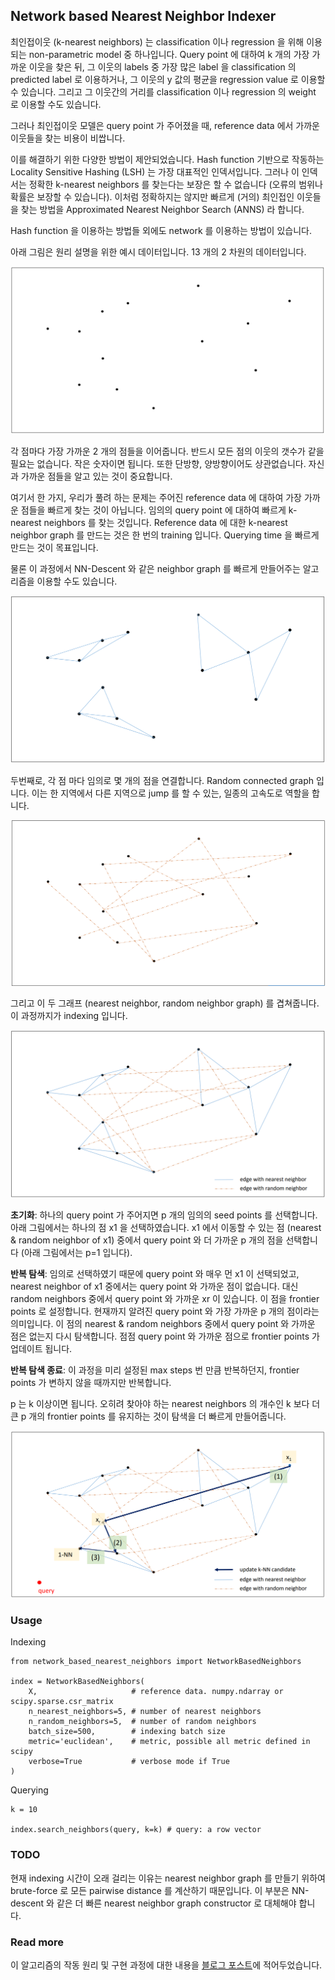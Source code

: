 ## Network based Nearest Neighbor Indexer

최인접이웃 (k-nearest neighbors) 는 classification 이나 regression 을 위해 이용되는 non-parametric model 중 하나입니다. Query point 에 대하여 k 개의 가장 가까운 이웃을 찾은 뒤, 그 이웃의 labels 중 가장 많은 label 을 classification 의 predicted label 로 이용하거나, 그 이웃의 y 값의 평균을 regression value 로 이용할 수 있습니다. 그리고 그 이웃간의 거리를 classification 이나 regression 의 weight 로 이용할 수도 있습니다.

그러나 최인접이웃 모델은 query point 가 주어졌을 때, reference data 에서 가까운 이웃들을 찾는 비용이 비쌉니다.

이를 해결하기 위한 다양한 방법이 제안되었습니다. Hash function 기반으로 작동하는 Locality Sensitive Hashing (LSH) 는 가장 대표적인 인덱서입니다. 그러나 이 인덱서는 정확한 k-nearest neighbors 를 찾는다는 보장은 할 수 없습니다 (오류의 범위나 확률은 보장할 수 있습니다). 이처럼 정확하지는 않지만 빠르게 (거의) 최인접인 이웃들을 찾는 방법을 Approximated Nearest Neighbor Search (ANNS) 라 합니다.

Hash function 을 이용하는 방법들 외에도 network 를 이용하는 방법이 있습니다.

아래 그림은 원리 설명을 위한 예시 데이터입니다. 13 개의 2 차원의 데이터입니다.

![](https://raw.githubusercontent.com/lovit/network_based_nearest_neighbors/master/assets/network_based_knn_data.png)

각 점마다 가장 가까운 2 개의 점들을 이어줍니다. 반드시 모든 점의 이웃의 갯수가 같을 필요는 없습니다. 작은 숫자이면 됩니다. 또한 단방향, 양방향이어도 상관없습니다. 자신과 가까운 점들을 알고 있는 것이 중요합니다.

여기서 한 가지, 우리가 풀려 하는 문제는 주어진 reference data 에 대하여 가장 가까운 점들을 빠르게 찾는 것이 아닙니다. 임의의 query point 에 대하여 빠르게 k-nearest neighbors 를 찾는 것입니다. Reference data 에 대한 k-nearest neighbor graph 를 만드는 것은 한 번의 training 입니다. Querying time 을 빠르게 만드는 것이 목표입니다.

물론 이 과정에서 NN-Descent 와 같은 neighbor graph 를 빠르게 만들어주는 알고리즘을 이용할 수도 있습니다.

![](https://raw.githubusercontent.com/lovit/network_based_nearest_neighbors/master/assets/network_based_knn_knng.png)

두번째로, 각 점 마다 임의로 몇 개의 점을 연결합니다. Random connected graph 입니다. 이는 한 지역에서 다른 지역으로 jump 를 할 수 있는, 일종의 고속도로 역할을 합니다.

![](https://raw.githubusercontent.com/lovit/network_based_nearest_neighbors/master/assets/network_based_knn_rnng.png)

그리고 이 두 그래프 (nearest neighbor, random neighbor graph) 를 겹쳐줍니다. 이 과정까지가 indexing 입니다.

![](https://raw.githubusercontent.com/lovit/network_based_nearest_neighbors/master/assets/network_based_knn_combine.png)

**초기화**: 하나의 query point 가 주어지면 p 개의 임의의 seed points 를 선택합니다. 아래 그림에서는 하나의 점 x1 을 선택하였습니다. x1 에서 이동할 수 있는 점 (nearest & random neighbor of x1) 중에서 query point 와 더 가까운 p 개의 점을 선택합니다 (아래 그림에서는 p=1 입니다). 

**반복 탐색**: 임의로 선택하였기 때문에 query point 와 매우 먼 x1 이 선택되었고, nearest neighbor of x1 중에서는 query point 와 가까운 점이 없습니다. 대신 random neighbors 중에서 query point 와 가까운 xr 이 있습니다. 이 점을 frontier points 로 설정합니다. 현재까지 알려진 query point 와 가장 가까운 p 개의 점이라는 의미입니다. 이 점의 nearest & random neighbors 중에서 query point 와 가까운 점은 없는지 다시 탐색합니다. 점점 query point 와 가까운 점으로 frontier points 가 업데이트 됩니다.

**반복 탐색 종료**: 이 과정을 미리 설정된 max steps 번 만큼 반복하던지, frontier points 가 변하지 않을 때까지만 반복합니다.

p 는 k 이상이면 됩니다. 오히려 찾아야 하는 nearest neighbors 의 개수인 k 보다 더 큰 p 개의 frontier points 를 유지하는 것이 탐색을 더 빠르게 만들어줍니다.

![](https://raw.githubusercontent.com/lovit/network_based_nearest_neighbors/master/assets/network_based_knn_search.png)

### Usage

Indexing

    from network_based_nearest_neighbors import NetworkBasedNeighbors

    index = NetworkBasedNeighbors(
        X,                     # reference data. numpy.ndarray or scipy.sparse.csr_matrix
        n_nearest_neighbors=5, # number of nearest neighbors
        n_random_neighbors=5,  # number of random neighbors
        batch_size=500,        # indexing batch size
        metric='euclidean',    # metric, possible all metric defined in scipy
        verbose=True           # verbose mode if True
    )

Querying

    k = 10

    index.search_neighbors(query, k=k) # query: a row vector

### TODO

현재 indexing 시간이 오래 걸리는 이유는 nearest neighbor graph 를 만들기 위하여 brute-force 로 모든 pairwise distance 를 계산하기 때문입니다. 이 부분은 NN-descent 와 같은 더 빠른 nearest neighbor graph constructor 로 대체해야 합니다.

### Read more

이 알고리즘의 작동 원리 및 구현 과정에 대한 내용을 [블로그 포스트][post]에 적어두었습니다.

[post]: https://lovit.github.io/machine%20learning/vector%20indexing/2018/09/10/network_based_nearest_neighbors/